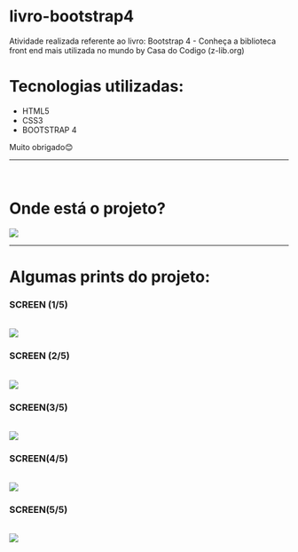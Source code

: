 # livro-bootstrap4

<p>Atividade realizada referente ao livro: Bootstrap 4 - Conheça a biblioteca front end mais utilizada no mundo by Casa do Codigo (z-lib.org)</p> 
<h1>Tecnologias utilizadas:</h1> 
<ul>
  <li>HTML5</li>
  <li>CSS3</li>
  <li>BOOTSTRAP 4</li>
</ul>
Muito obrigado😊
<hr>
<br>


<h1>Onde está o projeto?</h1>
<img src="https://user-images.githubusercontent.com/92833379/157723433-e9f4aabd-e257-4d11-8787-fc321a89094d.png"/>

<hr>

<h1>Algumas prints do projeto:</h1>

<h3>SCREEN (1/5)</h3><br>
<img src="https://user-images.githubusercontent.com/92833379/157722690-a9747cd9-aba7-4d38-9476-f18d1f274258.png"/>



<h3>SCREEN (2/5)</h3><br>
<img src="https://user-images.githubusercontent.com/92833379/157722720-2e2e2ee2-115e-43d4-a012-2b1599a9ed12.png"/>


<h3>SCREEN(3/5)</h3><br>
<img src="https://user-images.githubusercontent.com/92833379/157722769-c5673b3f-0623-4a59-8aca-9e2507a8159d.png"/>


<h3>SCREEN(4/5)</h3><br>
<img src="https://user-images.githubusercontent.com/92833379/157722799-400e966d-8b4c-4b9d-bc4f-41f87b9c1b9c.png"/>



<h3>SCREEN(5/5)</h3><br>
<img src="https://user-images.githubusercontent.com/92833379/157722828-593b5c1b-ec7e-487c-8a9f-8f91ee05f0d4.png"/>

